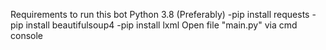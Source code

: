 Requirements to run this bot
Python 3.8 (Preferably)
-pip install requests
-pip install beautifulsoup4
-pip install lxml
Open file "main.py" via cmd console
